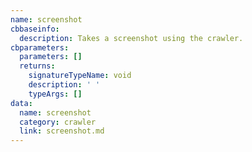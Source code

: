 ```yaml
---
name: screenshot
cbbaseinfo:
  description: Takes a screenshot using the crawler.
cbparameters:
  parameters: []
  returns:
    signatureTypeName: void
    description: ' '
    typeArgs: []
data:
  name: screenshot
  category: crawler
  link: screenshot.md
---
```

<CBBaseInfo/> 
 <CBParameters/>